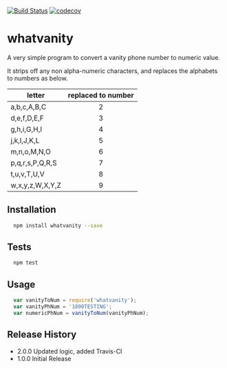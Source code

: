 [![Build Status](https://travis-ci.org/gitbaron/whatvanity.svg?branch=dev)](https://travis-ci.org/gitbaron/whatvanity)
[![codecov](https://codecov.io/gh/gitbaron/whatvanity/branch/dev/graph/badge.svg)](https://codecov.io/gh/gitbaron/whatvanity)


# whatvanity
A very simple program to convert a vanity phone number to numeric value.

It strips off any non alpha-numeric characters, and replaces the alphabets to numbers as below.

| letter | replaced to number |
| ------ | :-----------------:|
| a,b,c,A,B,C | 2 |
| d,e,f,D,E,F | 3 |
| g,h,i,G,H,I | 4 |
| j,k,l,J,K,L | 5 |
| m,n,o,M,N,O | 6 |
| p,q,r,s,P,Q,R,S | 7 |
| t,u,v,T,U,V | 8 |
| w,x,y,z,W,X,Y,Z | 9 |

## Installation

```bash
  npm install whatvanity --save
```

## Tests

```bash
  npm test
```

## Usage

```javascript
  var vanityToNum = require('whatvanity');
  var vanityPhNum = '1800TESTING';
  var numericPhNum = vanityToNum(vanityPhNum);
```

## Release History

* 2.0.0 Updated logic, added Travis-CI
* 1.0.0 Initial Release

